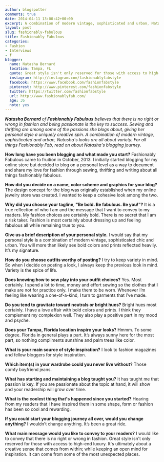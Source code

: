 ```yaml
---
author: blogspotter
comments: true
date: 2014-04-11 13:00:42+00:00
excerpt: A combination of modern vintage, sophisticated and urban, Natasha's looks are all about variety. For all things Fashionably Fab, read on about Natasha's blogging journey.
layout: post
slug: fashionably-fabulous
title: Fashionably Fabulous
categories:
- Fashion
- Interviews
- f
blogger:
  name: Natasha Bernard
  location: Tampa, FL
  quote: Great style isn't only reserved for those with access to high-end luxury.
  instagram: http://instagram.com/fashionablyfabstyle
  facebook: https://www.facebook.com/fashionfabstyle
  pinterest: http://www.pinterest.com/fashionfabstyle
  twitter: https://twitter.com/fashionfabstyle
  url: http://www.fashionablyfab.com/
  age: 36
  note: yes
---
```


_**Natasha Bernard** of **Fashionably Fabulous** believes that there is no right or wrong in fashion and being passionate is the key to success. Sewing and thrifting are among some of the passions she blogs about, giving her personal style a uniquely creative spin. A combination of modern vintage, sophisticated and urban, Natasha's looks are all about variety. For all things Fashionably Fab, read on about Natasha's blogging journey._

**How long have you been blogging and what made you start?** Fashionably Fabulous came to fruition in October, 2013. I initially started blogging for my online store but decided to blog on a personal level as a way to document and share my love for fashion through sewing, thrifting and writing about all things fashionably fabulous.

**How did you decide on a name, color scheme and graphics for your blog?** The design concept for the blog was originally established when my online jewelry store was created. I wanted to keep a cohesive look among the two.

**Why did you choose your tagline, "Be bold. Be fabulous. Be you!"?** It is a true reflection of who I am and the message that I want to convey to my readers. My fashion choices are certainly bold. There is no secret that I am a risk taker. Fashion is most certainly about dressing up and feeling fabulous all while remaining true to you.

**Give us a brief description of your personal style.** I would say that my personal style is a combination of modern vintage, sophisticated chic and urban. You will more than likely see bold colors and prints reflected heavily. It’s my signature.

**How do you choose outfits worthy of posting?** I try to keep variety in mind. So when I decide on posting a look, I always keep the previous look in mind. Variety is the spice of life.

**Does knowing how to sew play into your outfit choices?** Yes. Most certainly. I spend a lot to time, money and effort sewing so the clothes that I make are not for practice only. I make them to be worn. Whenever I’m feeling like wearing a one-of-a-kind, I turn to garments that I’ve made.

**Do you tend to gravitate toward neutrals or bright hues?** Bright hues most certainly. I have a love affair with bold colors and prints. I think they complement my complexion well. They also play a positive part in my mood and psyche.

**Does your Tampa, Florida location inspire your looks?** Hmmm. To some degree. Florida in general plays a part. It’s always sunny here for the most part, so nothing compliments sunshine and palm trees like color.

**What is your main source of style inspiration?** I look to fashion magazines and fellow bloggers for style inspiration.

**Which item(s) in your wardrobe could you never live without?** Those comfy boyfriend jeans.

**What has starting and maintaining a blog taught you?** It has taught me that passion is key. If you are passionate about the topic at hand, it will show and your readership will grow over time.

**What is the coolest thing that's happened since you started?** Hearing from my readers that I have inspired them in some shape, form or fashion has been so cool and rewarding.

**If you could start your blogging journey all over, would you change anything?** I wouldn’t change anything. It’s been a great ride.

**What main message would you like to convey to your readers?** I would like to convey that there is no right or wrong in fashion. Great style isn't only reserved for those with access to high-end luxury. It's ultimately about a creative sense that comes from within; while keeping an open mind for inspiration. It can come from some of the most unexpected places.
